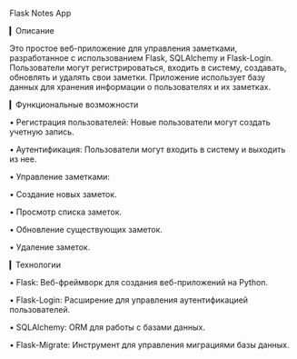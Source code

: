Flask Notes App

▎Описание

Это простое веб-приложение для управления заметками, разработанное с использованием Flask, SQLAlchemy и Flask-Login. Пользователи могут регистрироваться, входить в систему, создавать, обновлять и удалять свои заметки. Приложение использует базу данных для хранения информации о пользователях и их заметках.

▎Функциональные возможности

• Регистрация пользователей: Новые пользователи могут создать учетную запись.

• Аутентификация: Пользователи могут входить в систему и выходить из нее.

• Управление заметками:

  • Создание новых заметок.

  • Просмотр списка заметок.

  • Обновление существующих заметок.

  • Удаление заметок.
  
▎Технологии

• Flask: Веб-фреймворк для создания веб-приложений на Python.

• Flask-Login: Расширение для управления аутентификацией пользователей.

• SQLAlchemy: ORM для работы с базами данных.

• Flask-Migrate: Инструмент для управления миграциями базы данных.
